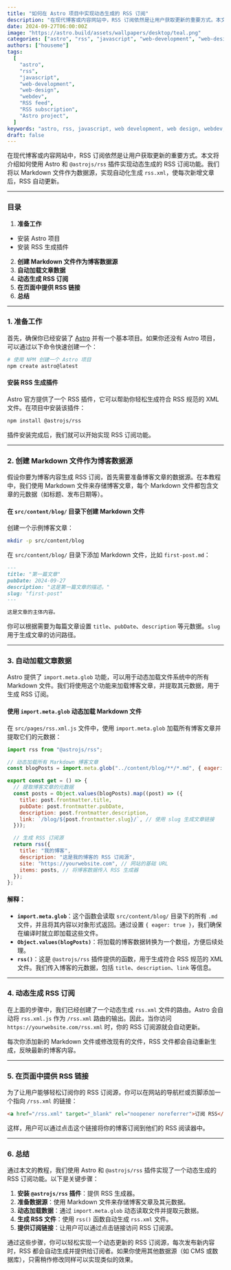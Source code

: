 ```yaml
---
title: "如何在 Astro 项目中实现动态生成的 RSS 订阅"
description: "在现代博客或内容网站中，RSS 订阅依然是让用户获取更新的重要方式。本文将介绍如何使用 Astro 和 `@astrojs/rss` 插件实现动态生成的 RSS 订阅功能。我们将以 Markdown 文件作为数据源，实现自动化生成 `rss.xml`，使每次新增文章后，RSS 自动更新。"
date: 2024-09-27T06:00:00Z
image: "https://astro.build/assets/wallpapers/desktop/teal.png"
categories: ["astro", "rss", "javascript", "web-development", "web-design"]
authors: ["houseme"]
tags:
  [
    "astro",
    "rss",
    "javascript",
    "web-development",
    "web-design",
    "webdev",
    "RSS feed",
    "RSS subscription",
    "Astro project",
  ]
keywords: "astro, rss, javascript, web development, web design, webdev, RSS feed, RSS subscription, Astro project"
draft: false
---
```


在现代博客或内容网站中，RSS 订阅依然是让用户获取更新的重要方式。本文将介绍如何使用 Astro 和 `@astrojs/rss` 插件实现动态生成的 RSS 订阅功能。我们将以 Markdown 文件作为数据源，实现自动化生成 `rss.xml`，使每次新增文章后，RSS 自动更新。

---

### 目录

1. **准备工作**

- 安装 Astro 项目
- 安装 RSS 生成插件

2. **创建 Markdown 文件作为博客数据源**
3. **自动加载文章数据**
4. **动态生成 RSS 订阅**
5. **在页面中提供 RSS 链接**
6. **总结**

---

### 1. 准备工作

首先，确保你已经安装了 [Astro](https://astro.build/) 并有一个基本项目。如果你还没有 Astro 项目，可以通过以下命令快速创建一个：

```bash
# 使用 NPM 创建一个 Astro 项目
npm create astro@latest
```

#### 安装 RSS 生成插件

Astro 官方提供了一个 RSS 插件，它可以帮助你轻松生成符合 RSS 规范的 XML 文件。在项目中安装该插件：

```bash
npm install @astrojs/rss
```

插件安装完成后，我们就可以开始实现 RSS 订阅功能。

---

### 2. 创建 Markdown 文件作为博客数据源

假设你要为博客内容生成 RSS 订阅，首先需要准备博客文章的数据源。在本教程中，我们使用 Markdown 文件来存储博客文章，每个 Markdown 文件都包含文章的元数据（如标题、发布日期等）。

#### 在 `src/content/blog/` 目录下创建 Markdown 文件

创建一个示例博客文章：

```bash
mkdir -p src/content/blog
```

在 `src/content/blog/` 目录下添加 Markdown 文件，比如 `first-post.md`：

```markdown
---
title: "第一篇文章"
pubDate: 2024-09-27
description: "这是第一篇文章的描述。"
slug: "first-post"
---

这是文章的主体内容。
```

你可以根据需要为每篇文章设置 `title`、`pubDate`、`description` 等元数据。`slug` 用于生成文章的访问路径。

---

### 3. 自动加载文章数据

Astro 提供了 `import.meta.glob` 功能，可以用于动态加载文件系统中的所有 Markdown 文件。我们将使用这个功能来加载博客文章，并提取其元数据，用于生成 RSS 订阅。

#### 使用 `import.meta.glob` 动态加载 Markdown 文件

在 `src/pages/rss.xml.js` 文件中，使用 `import.meta.glob` 加载所有博客文章并提取它们的元数据：

```javascript
import rss from "@astrojs/rss";

// 动态加载所有 Markdown 博客文章
const blogPosts = import.meta.glob("../content/blog/**/*.md", { eager: true });

export const get = () => {
  // 提取博客文章的元数据
  const posts = Object.values(blogPosts).map((post) => ({
    title: post.frontmatter.title,
    pubDate: post.frontmatter.pubDate,
    description: post.frontmatter.description,
    link: `/blog/${post.frontmatter.slug}/`, // 使用 slug 生成文章链接
  }));

  // 生成 RSS 订阅源
  return rss({
    title: "我的博客",
    description: "这是我的博客的 RSS 订阅源",
    site: "https://yourwebsite.com", // 网站的基础 URL
    items: posts, // 将博客数据传入 RSS 生成器
  });
};
```

#### 解释：

- **`import.meta.glob`**：这个函数会读取 `src/content/blog/` 目录下的所有 `.md` 文件，并且将其内容以对象形式返回。通过设置 `{ eager: true }`，我们确保在编译时就立即加载这些文件。
- **`Object.values(blogPosts)`**：将加载的博客数据转换为一个数组，方便后续处理。
- **`rss()`**：这是 `@astrojs/rss` 插件提供的函数，用于生成符合 RSS 规范的 XML 文件。我们传入博客的元数据，包括 `title`、`description`、`link` 等信息。

---

### 4. 动态生成 RSS 订阅

在上面的步骤中，我们已经创建了一个动态生成 `rss.xml` 文件的路由。Astro 会自动将 `rss.xml.js` 作为 `/rss.xml` 路由的输出。因此，当你访问 `https://yourwebsite.com/rss.xml` 时，你的 RSS 订阅源就会自动更新。

每次你添加新的 Markdown 文件或修改现有的文件，RSS 文件都会自动重新生成，反映最新的博客内容。

---

### 5. 在页面中提供 RSS 链接

为了让用户能够轻松订阅你的 RSS 订阅源，你可以在网站的导航栏或页脚添加一个指向 `/rss.xml` 的链接：

```html
<a href="/rss.xml" target="_blank" rel="noopener noreferrer">订阅 RSS</a>
```

这样，用户可以通过点击这个链接将你的博客订阅到他们的 RSS 阅读器中。

---

### 6. 总结

通过本文的教程，我们使用 Astro 和 `@astrojs/rss` 插件实现了一个动态生成的 RSS 订阅功能。以下是关键步骤：

1. **安装 `@astrojs/rss` 插件**：提供 RSS 生成器。
2. **准备数据源**：使用 Markdown 文件来存储博客文章及其元数据。
3. **动态加载数据**：通过 `import.meta.glob` 动态读取文件并提取元数据。
4. **生成 RSS 文件**：使用 `rss()` 函数自动生成 `rss.xml` 文件。
5. **提供订阅链接**：让用户可以通过点击链接访问 RSS 订阅源。

通过这些步骤，你可以轻松实现一个动态更新的 RSS 订阅源，每次发布新内容时，RSS 都会自动生成并提供给订阅者。如果你使用其他数据源（如 CMS 或数据库），只需稍作修改同样可以实现类似的效果。

